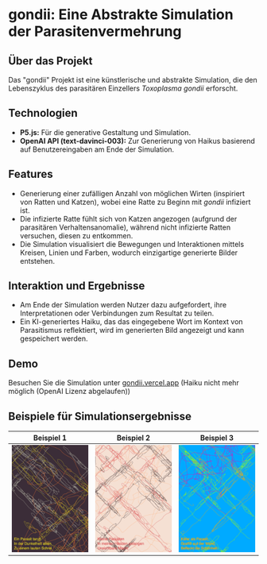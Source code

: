 # gondii: Eine Abstrakte Simulation der Parasitenvermehrung

## Über das Projekt
Das "gondii" Projekt ist eine künstlerische und abstrakte Simulation, die den Lebenszyklus des parasitären Einzellers *Toxoplasma gondii* erforscht.

## Technologien
- **P5.js:** Für die generative Gestaltung und Simulation.
- **OpenAI API (text-davinci-003):** Zur Generierung von Haikus basierend auf Benutzereingaben am Ende der Simulation.

## Features
- Generierung einer zufälligen Anzahl von möglichen Wirten (inspiriert von Ratten und Katzen), wobei eine Ratte zu Beginn mit *gondii* infiziert ist.
- Die infizierte Ratte fühlt sich von Katzen angezogen (aufgrund der parasitären Verhaltensanomalie), während nicht infizierte Ratten versuchen, diesen zu entkommen.
- Die Simulation visualisiert die Bewegungen und Interaktionen mittels Kreisen, Linien und Farben, wodurch einzigartige generierte Bilder entstehen.

## Interaktion und Ergebnisse
- Am Ende der Simulation werden Nutzer dazu aufgefordert, ihre Interpretationen oder Verbindungen zum Resultat zu teilen.
- Ein KI-generiertes Haiku, das das eingegebene Wort im Kontext von Parasitismus reflektiert, wird im generierten Bild angezeigt und kann gespeichert werden.

## Demo
Besuchen Sie die Simulation unter [gondii.vercel.app](https://gondii.vercel.app) (Haiku nicht mehr möglich (OpenAI Lizenz abgelaufen))

## Beispiele für Simulationsergebnisse

Beispiel 1            |  Beispiel 2 |  Beispiel 3
:-------------------------:|:-------------------------:|:-------------------------:
![gondii example](/examples/gondii-1.png)| ![gondii example](/examples/gondii-2.png)| ![gondii example](/examples/gondii-0.png)


